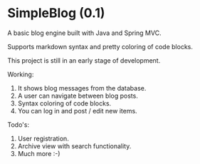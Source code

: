 # SimpleBlog (0.1)

A basic blog engine built with Java and Spring MVC.

Supports markdown syntax and pretty coloring of code blocks.

This project is still in an early stage of development.

Working:

1. It shows blog messages from the database.
2. A user can navigate between blog posts.
3. Syntax coloring of code blocks.
4. You can log in and post / edit new items.

Todo's:

1. User registration.
2. Archive view with search functionality.
3. Much more :-)

